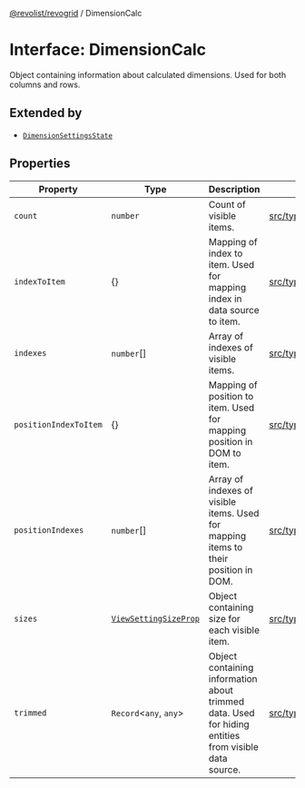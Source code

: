 [@revolist/revogrid](README.md) / DimensionCalc

# Interface: DimensionCalc

Object containing information about calculated dimensions.
Used for both columns and rows.

## Extended by

- [`DimensionSettingsState`](Interface.DimensionSettingsState.md)

## Properties

| Property | Type | Description | Defined in |
| ------ | ------ | ------ | ------ |
| `count` | `number` | Count of visible items. | [src/types/interfaces.ts:586](https://github.com/revolist/revogrid/blob/684eab34b16e993178d736466d35507eda9850cd/src/types/interfaces.ts#L586) |
| `indexToItem` | \{\} | Mapping of index to item. Used for mapping index in data source to item. | [src/types/interfaces.ts:609](https://github.com/revolist/revogrid/blob/684eab34b16e993178d736466d35507eda9850cd/src/types/interfaces.ts#L609) |
| `indexes` | `number`[] | Array of indexes of visible items. | [src/types/interfaces.ts:581](https://github.com/revolist/revogrid/blob/684eab34b16e993178d736466d35507eda9850cd/src/types/interfaces.ts#L581) |
| `positionIndexToItem` | \{\} | Mapping of position to item. Used for mapping position in DOM to item. | [src/types/interfaces.ts:598](https://github.com/revolist/revogrid/blob/684eab34b16e993178d736466d35507eda9850cd/src/types/interfaces.ts#L598) |
| `positionIndexes` | `number`[] | Array of indexes of visible items. Used for mapping items to their position in DOM. | [src/types/interfaces.ts:592](https://github.com/revolist/revogrid/blob/684eab34b16e993178d736466d35507eda9850cd/src/types/interfaces.ts#L592) |
| `sizes` | [`ViewSettingSizeProp`](TypeAlias.ViewSettingSizeProp.md) | Object containing size for each visible item. | [src/types/interfaces.ts:625](https://github.com/revolist/revogrid/blob/684eab34b16e993178d736466d35507eda9850cd/src/types/interfaces.ts#L625) |
| `trimmed` | `Record`\<`any`, `any`\> | Object containing information about trimmed data. Used for hiding entities from visible data source. | [src/types/interfaces.ts:620](https://github.com/revolist/revogrid/blob/684eab34b16e993178d736466d35507eda9850cd/src/types/interfaces.ts#L620) |
